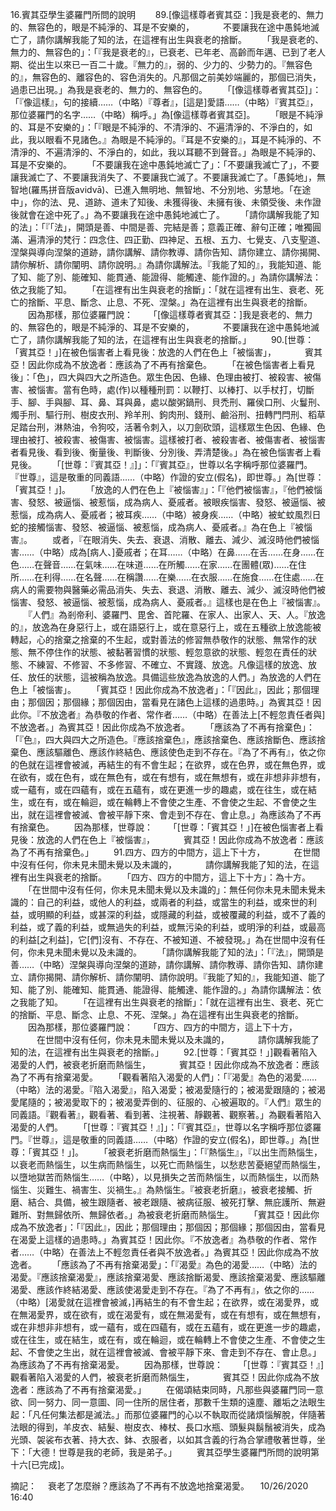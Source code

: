 16.賓其亞學生婆羅門所問的說明
　　89.[像這樣尊者賓其亞：]我是衰老的、無力的、無容色的，眼是不純淨的、耳是不安樂的，
　　　不要讓我在途中愚鈍地滅亡了，請你講解我能了知的法，在這裡有出生與衰老的捨斷。
　　「我是衰老的、無力的、無容色的」：「『我是衰老的』，已衰老、已年老、高齡而年邁、已到了老人期、從出生以來已一百二十歲。『無力的』，弱的、少力的、少勢力的。『無容色的』，無容色的、離容色的、容色消失的。凡那個之前美妙端麗的，那個已消失，過患已出現。」為我是衰老的、無力的、無容色的。
　　「[像這樣尊者賓其亞]」：「『像這樣』，句的接續……（中略）『尊者』，[這是]愛語……（中略）『賓其亞』，那位婆羅門的名字……（中略）稱呼。」為[像這樣尊者賓其亞]。
　　「眼是不純淨的、耳是不安樂的」：「『眼是不純淨的、不清淨的、不遍清淨的、不淨白的，如此，我以眼看不見諸色。』為眼是不純淨的。『耳是不安樂的』，耳是不純淨的、不清淨的、不遍清淨的、不淨白的，如此，我以耳聽不到聲音。」為眼是不純淨的、耳是不安樂的。
　　「不要讓我在途中愚鈍地滅亡了」：「不要讓我滅亡了」，不要讓我滅亡了、不要讓我消失了、不要讓我亡滅了。不要讓我滅亡了。「愚鈍地」，無智地(羅馬拼音版avidvā)、已進入無明地、無智地、不分別地、劣慧地。「在途中」，你的法、見、道跡、道未了知後、未獲得後、未擁有後、未領受後、未作證後就會在途中死了。」為不要讓我在途中愚鈍地滅亡了。
　　「請你講解我能了知的法」：「『「法」，開頭是善、中間是善、完結是善；意義正確、辭句正確；唯獨圓滿、遍清淨的梵行：四念住、四正勤、四神足、五根、五力、七覺支、八支聖道、涅槃與導向涅槃的道跡，請你講解、請你教導、請你告知、請你建立、請你揭開、請你解析、請你闡明、請你說明。』為請你講解法。『我能了知的』，我能知道、能了知、能了別、能確知、能貫通、能證得、能觸達、能作證的。」為請你講解法：依之我能了知。
　　「在這裡有出生與衰老的捨斷」：「就在這裡有出生、衰老、死亡的捨斷、平息、斷念、止息、不死、涅槃。」為在這裡有出生與衰老的捨斷。
　　因為那樣，那位婆羅門說：
　　「[像這樣尊者賓其亞：]我是衰老的、無力的、無容色的，眼是不純淨的、耳是不安樂的，
　　　不要讓我在途中愚鈍地滅亡了，請你講解我能了知的法，在這裡有出生與衰老的捨斷。」
　　90.[世尊：「賓其亞！」]在被色惱害者上看見後：放逸的人們在色上「被惱害」，
　　　賓其亞！因此你成為不放逸者：應該為了不再有捨棄色。
　　「在被色惱害者上看見後」：「色」，四大與四大之所造色。眾生色因、色緣、色理由被打、被殺害、被傷害、被惱害。當有色時，處(作)以種種刑罰：以鞭打、以棒打、以手杖打，切斷手、腳、手與腳、耳、鼻、耳與鼻，處以酸粥鍋刑、貝禿刑、羅侯口刑、火鬘刑、燭手刑、驅行刑、樹皮衣刑、羚羊刑、鉤肉刑、錢刑、鹼浴刑、扭轉門閂刑、稻草足踏台刑，淋熱油，令狗咬，活著令刺入，以刀劍砍頭，這樣眾生色因、色緣、色理由被打、被殺害、被傷害、被惱害。這樣被打者、被殺害者、被傷害者、被惱害者看見後、看到後、衡量後、判斷後、分別後、弄清楚後。」為在被色惱害者上看見後。
　　「[世尊：『賓其亞！』]」：「『賓其亞』，世尊以名字稱呼那位婆羅門。『世尊』，這是敬重的同義語……（中略）作證的安立(假名)，即世尊。」為[世尊：「賓其亞！」]。
　　「放逸的人們在色上『被惱害』」：「『他們被惱害』，『他們被惱害、發怒、被逼惱、被惹惱，成為病人、憂戚者。被眼疾惱害、發怒、被逼惱、被惹惱，成為病人、憂戚者；被耳疾……（中略）被身疾……（中略）被虻蚊風烈日蛇的接觸惱害、發怒、被逼惱、被惹惱，成為病人、憂戚者。』為在色上『被惱害』。
　　或者，『在眼消失、失去、衰退、消散、離去、減少、滅沒時他們被惱害……（中略）成為[病人、]憂戚者；在耳……（中略）在鼻……在舌……在身……在色……在聲音……在氣味……在味道……在所觸……在家……在團體(眾)……在住所……在利得……在名聲……在稱讚……在樂……在衣服……在施食……在住處……在病人的需要物與醫藥必需品消失、失去、衰退、消散、離去、減少、滅沒時他們被惱害、發怒、被逼惱、被惹惱，成為病人、憂戚者。』這樣也是在色上『被惱害』。
　　『人們』為剎帝利、婆羅門、毘舍、首陀羅、在家人、出家人、天、人。『放逸的』，放逸為在身惡行上，或在語惡行上，或在意惡行上，或在五種欲上放逸能被轉起，心的捨棄之捨棄的不生起，或對善法的修習無恭敬作的狀態、無常作的狀態、無不停住作的狀態、被黏著習慣的狀態、輕忽意欲的狀態、輕忽在責任的狀態、不練習、不修習、不多修習、不確立、不實踐、放逸。凡像這樣的放逸、放任、放任的狀態，這被稱為放逸。具備這些放逸為放逸的人們。」為放逸的人們在色上「被惱害」。
　　「賓其亞！因此你成為不放逸者」：「『因此』，因此；那個理由；那個因；那個緣；那個因由，當看見在諸色上這樣的過患時。」為賓其亞！因此你。『不放逸者』為恭敬的作者、常作者……（中略）在善法上[不輕忽責任者與]不放逸者。」為賓其亞！因此你成為不放逸者。
　　「應該為了不再有捨棄色」：「『色』，四大與四大之所造色。『應該捨棄色』，應該捨棄色、應該捨斷色、應該捨棄色、應該驅離色、應該作終結色、應該使色走到不存在。『為了不再有』，依之你的色就在這裡會被滅，再結生的有不會生起；在欲界，或在色界，或在無色界，或在欲有，或在色有，或在無色有，或在有想有，或在無想有，或在非想非非想有，或一蘊有，或在四蘊有，或在五蘊有，或在更進一步的趣處，或在往生，或在結生，或在有，或在輪迴，或在輪轉上不會使之生產、不會使之生起、不會使之生出，就在這裡會被滅、會被平靜下來、會走到不存在、會止息。」為應該為了不再有捨棄色。
　　因為那樣，世尊說：
　　「[世尊：「賓其亞！」]在被色惱害者上看見後：放逸的人們在色上『被惱害』，
　　　賓其亞！因此你成為不放逸者：應該為了不再有捨棄色。」
　　91.四方、四方的中間方，這上下十方，
　　　在世間中沒有任何，你未見未聞未覺以及未識的，
　　　請你講解我能了知的法，在這裡有出生與衰老的捨斷。
　　「四方、四方的中間方，這上下十方」：為十方。
　　「在世間中沒有任何，你未見未聞未覺以及未識的」：無任何你未見未聞未覺未識的：自己的利益，或他人的利益，或兩者的利益，或當生的利益，或來世的利益，或明顯的利益，或甚深的利益，或隱藏的利益，或被覆藏的利益，或不了義的利益，或了義的利益，或無過失的利益，或無污染的利益，或明淨的利益，或最高的利益[之利益]，它[們]沒有、不存在、不被知道、不被發現。」為在世間中沒有任何，你未見未聞未覺以及未識的。
　　「請你講解我能了知的法」：「『法』，開頭是善……（中略）涅槃與導向涅槃的道跡，請你講解、請你教導、請你告知、請你建立、請你揭開、請你解析、請你闡明、請你說明。『我能了知的』，我能知道、能了知、能了別、能確知、能貫通、能證得、能觸達、能作證的。」為請你講解法：依之我能了知。
　　「在這裡有出生與衰老的捨斷」：「就在這裡有出生、衰老、死亡的捨斷、平息、斷念、止息、不死、涅槃。」為在這裡有出生與衰老的捨斷。
　　因為那樣，那位婆羅門說：
　　「四方、四方的中間方，這上下十方，
　　　在世間中沒有任何，你未見未聞未覺以及未識的，
　　　請你講解我能了知的法，在這裡有出生與衰老的捨斷。」
　　92.[世尊：「賓其亞！」]觀看著陷入渴愛的人們，被衰老折磨而熱惱生，
　　　賓其亞！因此你成為不放逸者：應該為了不再有捨棄渴愛。
　　「觀看著陷入渴愛的人們」：「『渴愛』為色的渴愛……（中略）法的渴愛。『陷入渴愛』，陷入渴愛；被渴愛隨行的；被渴愛跟隨的；被渴愛尾隨的；被渴愛取下的；被渴愛弄倒的、征服的、心被遍取的。『人們』眾生的同義語。『觀看著』，觀看著、看到著、注視著、靜觀著、觀察著。」為觀看著陷入渴愛的人們。
　　「[世尊：『賓其亞！』]」：「『賓其亞』，世尊以名字稱呼那位婆羅門。『世尊』，這是敬重的同義語……（中略）作證的安立(假名)，即世尊。」為[世尊：「賓其亞！」]。
　　「被衰老折磨而熱惱生」：「『熱惱生』，『以出生而熱惱生，以衰老而熱惱生，以生病而熱惱生，以死亡而熱惱生，以愁悲苦憂絕望而熱惱生，以墮地獄苦而熱惱生……（中略），以見損失之苦而熱惱生，以而熱惱生，以而熱惱生、災難生、禍害生、災禍生。』為熱惱生。『被衰老折磨』，被衰老接觸、折磨、結合、具備，被生跟隨者、被老跟隨、被病征服、被死打擊、無庇護所、無避難所、對無歸依所、無歸依者。」為被衰老折磨而熱惱生。
　　「賓其亞！因此你成為不放逸者」：「『因此』，因此；那個理由；那個因；那個緣；那個因由，當看見在渴愛上這樣的過患時。」為賓其亞！因此你。『不放逸者』為恭敬的作者、常作者……（中略）在善法上不輕忽責任者與不放逸者。」為賓其亞！因此你成為不放逸者。
　　「應該為了不再有捨棄渴愛」：「『渴愛』為色的渴愛……（中略）法的渴愛。『應該捨棄渴愛』，應該捨棄渴愛、應該捨斷渴愛、應該捨棄渴愛、應該驅離渴愛、應該作終結渴愛、應該使渴愛走到不存在。『為了不再有』，依之你的……（中略）[渴愛就在這裡會被滅，]再結生的有不會生起；在欲界，或在渴愛界，或在無渴愛界，或在欲有，或在渴愛有，或在無渴愛有，或在有想有，或在無想有，或在非想非非想有，或一蘊有，或在四蘊有，或在五蘊有，或在更進一步的趣處，或在往生，或在結生，或在有，或在輪迴，或在輪轉上不會使之生產、不會使之生起、不會使之生出，就在這裡會被滅、會被平靜下來、會走到不存在、會止息。」為應該為了不再有捨棄渴愛。
　　因為那樣，世尊說：
　　「[世尊：『賓其亞！』]觀看著陷入渴愛的人們，被衰老折磨而熱惱生，
　　　賓其亞！因此你成為不放逸者：應該為了不再有捨棄渴愛。」
　　在偈頌結束同時，凡那些與婆羅門同一意欲、同一努力、同一意圖、同一住所的居住者，那數千生類的遠塵、離垢之法眼生起：「凡任何集法都是滅法。」而那位婆羅門的心以不執取而從諸煩惱解脫，伴隨著法眼的得到，羊皮衣、結髮、樹皮衣、棒杖、長口水瓶、頭髮與鬍鬚被消失，成為光頭、袈裟布衣著、持大衣、鉢、衣服者，以如其含義的行為合掌禮敬著世尊，坐下：「大德！世尊是我的老師，我是弟子。」
　　賓其亞學生婆羅門所問的說明第十六[已完成]。


摘記：
　衰老了怎麼辦？應該為了不再有不放逸地捨棄渴愛。
　10/26/2020 16:40
